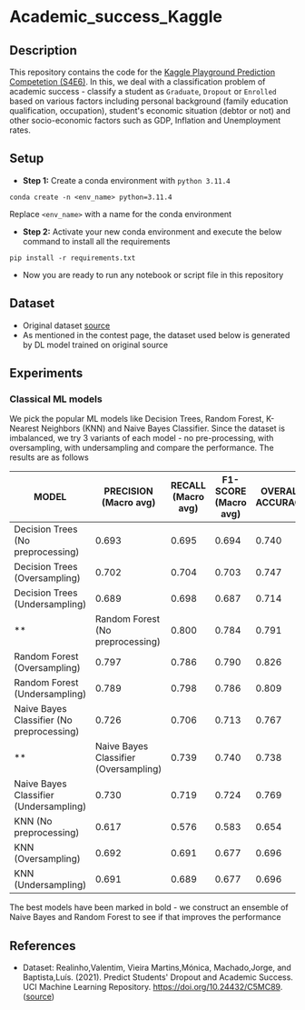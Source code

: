 # Academic_success_Kaggle

## Description

This repository contains the code for the [Kaggle Playground Prediction Competetion (S4E6)](https://www.kaggle.com/competitions/playground-series-s4e6/data). In this, we deal with a classification problem of academic success - classify a student as `Graduate`, `Dropout` or `Enrolled` based on various factors including personal background (family education qualification, occupation), student's economic situation (debtor or not) and other socio-economic factors such as GDP, Inflation and Unemployment rates.

## Setup

- **Step 1:** Create a conda environment with `python 3.11.4`

```
conda create -n <env_name> python=3.11.4
```
Replace `<env_name>` with a name for the conda environment

- **Step 2:** Activate your new conda environment and execute the below command to install all the requirements

```
pip install -r requirements.txt
```

- Now you are ready to run any notebook or script file in this repository

## Dataset
- Original dataset [source](https://archive.ics.uci.edu/dataset/697/predict+students+dropout+and+academic+success)
- As mentioned in the contest page, the dataset used below is generated by DL model trained on original source

## Experiments

### Classical ML models

We pick the popular ML models like Decision Trees, Random Forest, K-Nearest Neighbors (KNN) and Naive Bayes Classifier. Since the dataset is imbalanced, we try 3 variants of each model - no pre-processing, with oversampling, with undersampling and compare the performance. The results are as follows

| MODEL | PRECISION (Macro avg) | RECALL (Macro avg) | F1-SCORE (Macro avg) | OVERALL ACCURACY | TRAINING TIME (in seconds) |
| ---- | ---- | ---- | ---- | ---- | ---- |
| Decision Trees (No preprocessing) | 0.693 | 0.695 | 0.694 | 0.740 | 1.073 |
| Decision Trees (Oversampling) | 0.702 | 0.704 | 0.703 | 0.747 | 6.156 |
| Decision Trees (Undersampling) | 0.689 | 0.698 | 0.687 | 0.714 | 1.554 |
**| Random Forest (No preprocessing) | 0.800 | 0.784 | 0.791 | 0.829 | 103.134 |**
| Random Forest (Oversampling) | 0.797 | 0.786 | 0.790 | 0.826 | 316.340 |
| Random Forest (Undersampling) | 0.789 | 0.798 | 0.786 | 0.809 | 74.577 |
| Naive Bayes Classifier (No preprocessing) | 0.726 | 0.706 | 0.713 | 0.767 | 0.153 |
**| Naive Bayes Classifier (Oversampling) | 0.739 | 0.740 | 0.738 | 0.774 | 0.164 |**
| Naive Bayes Classifier (Undersampling) | 0.730 | 0.719 | 0.724 | 0.769 | 0.072 |
| KNN (No preprocessing) | 0.617 | 0.576 | 0.583 | 0.654 | 0.015 |
| KNN (Oversampling) | 0.692 | 0.691 | 0.677 | 0.696 | 0.020 |
| KNN (Undersampling) | 0.691 | 0.689 | 0.677 | 0.696 | 0.008 |

The best models have been marked in bold - we construct an ensemble of Naive Bayes and Random Forest to see if that improves the performance 

## References
- Dataset: Realinho,Valentim, Vieira Martins,Mónica, Machado,Jorge, and Baptista,Luís. (2021). Predict Students' Dropout and Academic Success. UCI Machine Learning Repository. https://doi.org/10.24432/C5MC89. ([source](https://archive.ics.uci.edu/dataset/697/predict+students+dropout+and+academic+success))